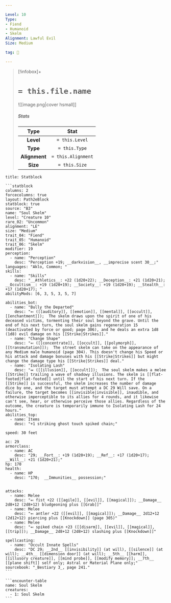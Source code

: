 ```yaml
---

Level: 10
Type:
- Fiend
- Humanoid
- Skelm
Alignment: Lawful Evil
Size: Medium

tag: 👹

---
```


> [!infobox]+
> #  `= this.file.name`
> ![[image.png|cover hsmall]]
> ##### Stats
> Type | Stat |
> :---:|:---:|
> **Level** | `= this.Level` |
> **Type** | `= this.Type` |
> **Alignment** | `= this.Alignment` |
> **Size** | `= this.Size` |



````ad-info
title: Statblock

```statblock
columns: 2
forcecolumns: true
layout: Path2eBlock
statblock: true
source: "B3"
name: "Soul Skelm"
level: "Creature 10"
rare_02: "Uncommon"
alignment: "LE"
size: "Medium"
trait_04: "Fiend"
trait_05: "Humanoid"
trait_06: "Skelm"
modifier: 19
perception:
  - name: "Perception"
    desc: "Perception +19; __darkvision__, __imprecise scent 30__;"
languages: "Aklo, Common; "
skills:
  - name: "Skills"
    desc: "__Athletics__: +22 (1d20+22); __Deception__: +21 (1d20+21); __Occultism__: +19 (1d20+19); __Society__: +19 (1d20+19); __Stealth__: +17 (1d20+17); "
abilityMods: [6, 3, 5, 3, 5, 7]

abilities_bot:
  - name: "Bully the Departed"
    desc: "⬻ ([[auditory]], [[emotion]], [[mental]], [[occult]], [[enchantment]]);  The skelm draws upon the spirit of one of his deceased victims, tormenting their soul beyond the grave. Until the end of his next turn, the soul skelm gains regeneration 15 (deactivated by force or good; page 306), and he deals an extra 1d8 (1d8) evil damage on his [[Strike|Strikes]]."
  - name: "Change Shape"
    desc: "⬻ ([[concentrate]], [[occult]], [[polymorph]], [[transmutation]]);  The street skelm can take on the appearance of any Medium male humanoid (page 304). This doesn't change his Speed or his attack and damage bonuses with his [[Strike|Strikes]] but might change the damage type his [[Strike|Strikes]] deal."
  - name: "Isolating Lash"
    desc: "⬺ ([[illusion]], [[occult]]);  The soul skelm makes a melee [[Strike]] trailing a wave of shadowy illusions. The skelm is [[flat-footed|flat-footed]] until the start of his next turn. If the [[Strike]] is successful, the skelm increases the number of damage dice by one, and the target must attempt a DC 29 Will save. On a failure, the target becomes [[invisible|invisible]], inaudible, and otherwise imperceptible to its allies for 4 rounds, and it likewise can't see, hear, or otherwise perceive those allies. Regardless of the outcome, the creature is temporarily immune to Isolating Lash for 24 hours."
abilities_top:
  - name: Items
    desc: "+1 striking ghost touch spiked chain;"

speed: 30 feet

ac: 29
armorclass:
  - name: AC
    desc: "29; __Fort__: +19 (1d20+19); __Ref__: +17 (1d20+17); __Will__: +21 (1d20+21);"
hp: 170
health:
  - name: HP
    desc: "170;  __Immunities__ possession;"


attacks:
  - name: Melee
    desc: "⬻ fist +22 ([[agile]], [[evil]], [[magical]]); __Damage__ 2d8+12 (2d8+12) bludgeoning plus [[Grab]]"
  - name: Melee
    desc: "⬻ antler +22 ([[evil]], [[magical]]); __Damage__ 2d12+12 (2d12+12) piercing plus [[Knockdown]] (page 305)"
  - name: Melee
    desc: "⬻ spiked chain +23 ([[disarm]], [[evil]], [[magical]], [[trip]]); __Damage__ 2d8+12 (2d8+12) slashing plus [[Knockdown]]"

spellcasting:
  - name: "Occult Innate Spells"
    desc: "DC 29; __2nd__ [[invisibility]] (at will), [[silence]] (at will); __4th__ [[dimension door]] (at will); __5th__ [[harm]], [[illusory creature]], [[mind probe]], [[modify memory]]; __7th__ [[plane shift]] self only; Astral or Material Plane only;"
sourcebook: "_Bestiary 3_, page 241."
```

```encounter-table
name: Soul Skelm
creatures:
  - 1: Soul Skelm
```

````


